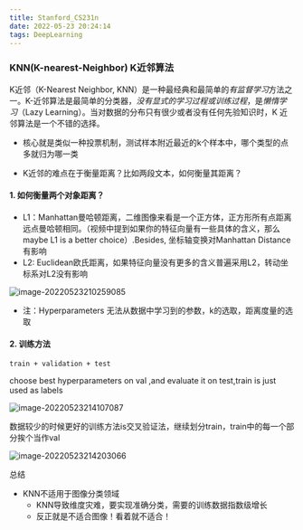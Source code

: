 ```yaml
---
title: Stanford_CS231n
date: 2022-05-23 20:24:14
tags: DeepLearning
---
```


### KNN(K-nearest-Neighbor) K近邻算法

K近邻（K-Nearest Neighbor, KNN）是一种最经典和最简单的*有监督学习*方法之一。K-近邻算法是最简单的分类器，*没有显式的学习过程或训练过程*，是*懒惰学习*（Lazy Learning）。当对数据的分布只有很少或者没有任何先验知识时，K 近邻算法是一个不错的选择。

- 核心就是类似一种投票机制，测试样本附近最近的k个样本中，哪个类型的点多就归为哪一类

- K近邻的难点在于衡量距离？比如两段文本，如何衡量其距离？

  

#### 1. 如何衡量两个对象距离？

- L1：Manhattan曼哈顿距离，二维图像来看是一个正方体，正方形所有点距离远点曼哈顿相同。（视频中提到如果你的特征向量有一些具体的含义，那么maybe L1 is a better choice）.Besides, 坐标轴变换对Manhattan Distance 有影响 
- L2: Euclidean欧氏距离，如果特征向量没有更多的含义普遍采用L2，转动坐标系对L2没有影响

![image-20220523210259085](C:\Users\Lenovo\AppData\Roaming\Typora\typora-user-images\image-20220523210259085.png)

- 注：Hyperparameters 无法从数据中学习到的参数，k的选取，距离度量的选取

#### 2. 训练方法

`train + validation + test`

choose best hyperparameters on val ,and evaluate it on test,train is just used as labels 

![image-20220523214107087](C:\Users\Lenovo\AppData\Roaming\Typora\typora-user-images\image-20220523214107087.png)

数据较少的时候更好的训练方法is交叉验证法，继续划分train，train中的每一个部分挨个当作val

![image-20220523214203066](C:\Users\Lenovo\AppData\Roaming\Typora\typora-user-images\image-20220523214203066.png)

总结

- KNN不适用于图像分类领域
  - KNN导致维度灾难，要实现准确分类，需要的训练数据指数级增长
  - 反正就是不适合图像！看着就不适合！
